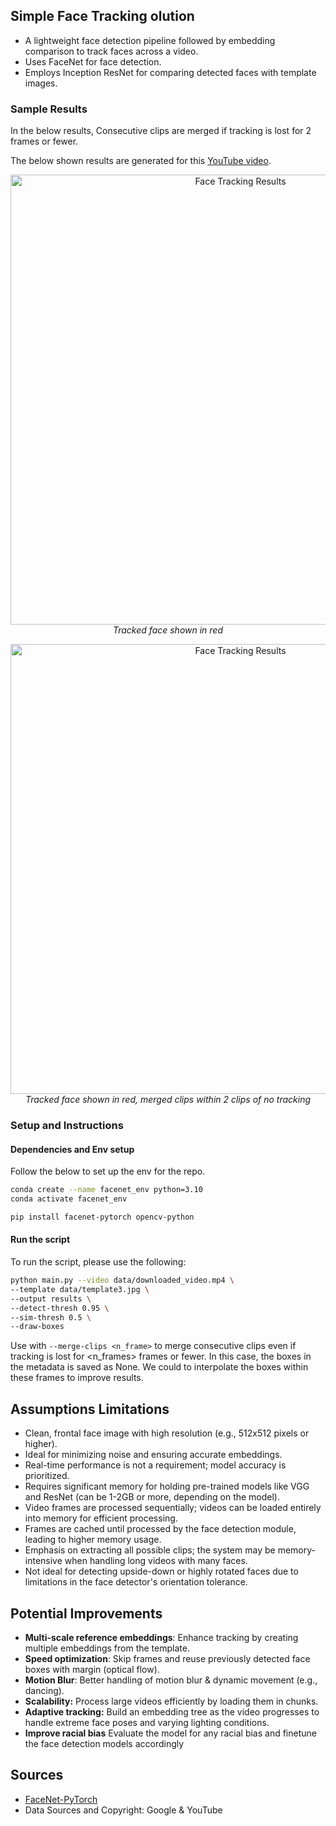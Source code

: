 ## Simple Face Tracking olution 

- A lightweight face detection pipeline followed by embedding comparison to track faces across a video.
- Uses FaceNet for face detection.
- Employs Inception ResNet for comparing detected faces with template images.

### Sample Results
In the below results, 
Consecutive clips are merged if tracking is lost for 2 frames or fewer.

The below shown results are generated for this [YouTube video](https://www.youtube.com/watch?v=cmkZeTX5fq0).
<p align="center">
  <img src="samples/3.gif" alt="Face Tracking Results" width="720"/><br/>
  <em>Tracked face shown in red</em>
</p>

<p align="center">
  <img src="samples/1.gif" alt="Face Tracking Results" width="720"/>
  <em>Tracked face shown in red, merged clips within 2 clips of no tracking</em>
</p>

### Setup and Instructions

#### Dependencies and Env setup
Follow the below to set up the env for the repo.
```bash
conda create --name facenet_env python=3.10
conda activate facenet_env

pip install facenet-pytorch opencv-python
```

#### Run the script

To run the script, please use the following:

```bash 
python main.py --video data/downloaded_video.mp4 \
--template data/template3.jpg \
--output results \
--detect-thresh 0.95 \
--sim-thresh 0.5 \
--draw-boxes
```

Use with ```--merge-clips <n_frame>``` to merge consecutive clips even if tracking is lost for <n_frames> frames or fewer. In this case, the boxes in the metadata is saved as None. We could to interpolate the boxes within these frames to improve results.


## Assumptions Limitations
- Clean, frontal face image with high resolution (e.g., 512x512 pixels or higher).
- Ideal for minimizing noise and ensuring accurate embeddings.
- Real-time performance is not a requirement; model accuracy is prioritized.
- Requires significant memory for holding pre-trained models like VGG and ResNet (can be 1-2GB or more, depending on the model).
- Video frames are processed sequentially; videos can be loaded entirely into memory for efficient processing.
- Frames are cached until processed by the face detection module, leading to higher memory usage.
- Emphasis on extracting all possible clips; the system may be memory-intensive when handling long videos with many faces.
- Not ideal for detecting upside-down or highly rotated faces due to limitations in the face detector's orientation tolerance.

## Potential Improvements
- **Multi-scale reference embeddings**: Enhance tracking by creating multiple embeddings from the template.
- **Speed optimization**: Skip frames and reuse previously detected face boxes with margin (optical flow).
- **Motion Blur**: Better handling of motion blur & dynamic movement (e.g., dancing).
- **Scalability:** Process large videos efficiently by loading them in chunks.
- **Adaptive tracking:** Build an embedding tree as the video progresses to handle extreme face poses and varying lighting conditions.
- **Improve racial bias** Evaluate the model for any racial bias and finetune the face detection models accordingly

## Sources

- [FaceNet-PyTorch](https://github.com/timesler/facenet-pytorch)
- Data Sources and Copyright: Google & YouTube

